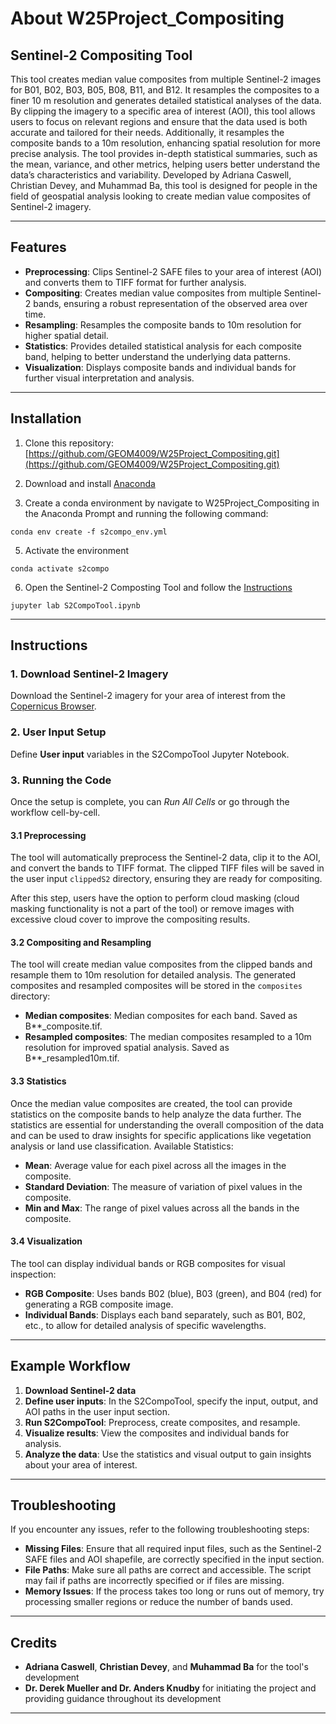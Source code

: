 # About W25Project_Compositing  
## Sentinel-2 Compositing Tool

This tool creates median value composites from 
multiple Sentinel-2 images for B01, B02, B03, B05, B08, B11, and B12. It resamples the composites
to a finer 10 m resolution and generates detailed statistical analyses of the data. By clipping 
the imagery to a specific area of interest 
(AOI), this tool allows users to focus on relevant regions and ensure that the data used is 
both accurate and tailored for their needs. Additionally, it resamples the composite bands 
to a 10m resolution, enhancing spatial resolution for more precise analysis. The tool provides 
in-depth statistical summaries, such as the mean, variance, and other metrics, helping users 
better understand the data’s characteristics and variability. Developed by Adriana Caswell, 
Christian Devey, and Muhammad Ba, this tool is designed for people  in the field of geospatial 
analysis looking to create median value composites of Sentinel-2 imagery.

---

## Features
- **Preprocessing**: Clips Sentinel-2 SAFE files to your area of interest (AOI) and converts 
them to TIFF format for further analysis.  
- **Compositing**: Creates median value composites from multiple Sentinel-2 bands, ensuring 
a robust representation of the observed area over time.  
- **Resampling**: Resamples the composite bands to 10m resolution for higher spatial detail.  
- **Statistics**: Provides detailed statistical analysis for each composite band, helping 
to better understand the underlying data patterns.  
- **Visualization**: Displays composite bands and individual bands for further visual interpretation 
and analysis.  

---

## Installation  

1. Clone this repository: [https://github.com/GEOM4009/W25Project_Compositing.git](https://github.com/GEOM4009/W25Project_Compositing.git)

2. Download and install [Anaconda](https://www.anaconda.com/download#Downloads)

3. Create a conda environment by navigate to W25Project_Compositing in the Anaconda Prompt
and running the following command:
```
conda env create -f s2compo_env.yml
```

5. Activate the environment
```
conda activate s2compo
```

6. Open the Sentinel-2 Composting Tool and follow the [Instructions](##Instructions)
```
jupyter lab S2CompoTool.ipynb
```

---

## Instructions 

### 1. Download Sentinel-2 Imagery  
Download the Sentinel-2 imagery for your area of interest from the [Copernicus Browser](https://dataspace.copernicus.eu/explore-data/data-collections/sentinel-data/sentinel-2).  


### 2. User Input Setup  
Define **User input** variables in the S2CompoTool Jupyter Notebook.

### 3. Running the Code  
Once the setup is complete, you can *Run All Cells* or go through the workflow cell-by-cell.


#### 3.1 Preprocessing
The tool will automatically preprocess the Sentinel-2 data, clip it to the AOI, and convert 
the bands to TIFF format. The clipped TIFF files will be saved in the user input `clippedS2` 
directory, ensuring they are ready for compositing.  

After this step, users have the option to perform cloud masking 
(cloud masking functionality is not a part of the tool) or remove images with excessive 
cloud cover to improve the compositing results.


#### 3.2 Compositing and Resampling
The tool will create median value composites from the clipped bands and resample them to 
10m resolution for detailed analysis. The generated composites and resampled composites will 
be stored in the `composites` directory:  
- **Median composites**: Median composites for each band. Saved as B**_composite.tif.
- **Resampled composites**: The median composites resampled to a 10m resolution for improved 
spatial analysis. Saved as B**_resampled10m.tif.


#### 3.3 Statistics 
Once the median value composites are created, the tool can provide statistics on the composite 
bands to help analyze the data further. The statistics are essential for understanding the 
overall composition of the data and can be used to draw insights for specific applications 
like vegetation analysis or land use classification. Available Statistics: 
- **Mean**: Average value for each pixel across all the images in the composite.  
- **Standard Deviation**: The measure of variation of pixel values in the composite.  
- **Min and Max**: The range of pixel values across all the bands in the composite.  


#### 3.4 Visualization
The tool can display individual bands or RGB composites for visual inspection:  
- **RGB Composite**: Uses bands B02 (blue), B03 (green), and B04 (red) for generating a 
RGB composite image.  
- **Individual Bands**: Displays each band separately, such as B01, B02, etc., to allow 
for detailed analysis of specific wavelengths.  

---

## Example Workflow  
1. **Download Sentinel-2 data**  
2. **Define user inputs**: In the S2CompoTool, specify the input, output, and AOI paths in the user input section.  
3. **Run S2CompoTool**: Preprocess, create composites, and resample.  
4. **Visualize results**: View the composites and individual bands for analysis.  
5. **Analyze the data**: Use the statistics and visual output to gain insights about your area of interest.  

---

## Troubleshooting 
If you encounter any issues, refer to the following troubleshooting steps:  
- **Missing Files**: Ensure that all required input files, such as the Sentinel-2 SAFE files and AOI shapefile, are correctly specified in the input section.
- **File Paths**: Make sure all paths are correct and accessible. The script may fail if paths are incorrectly specified or if files are missing.    
- **Memory Issues**: If the process takes too long or runs out of memory, try processing smaller regions or reduce the number of bands used.  

---

## Credits  
- **Adriana Caswell**, **Christian Devey**, and **Muhammad Ba** for the tool's development  
- **Dr. Derek Mueller and Dr. Anders Knudby** for initiating the project and providing guidance throughout its development

---
